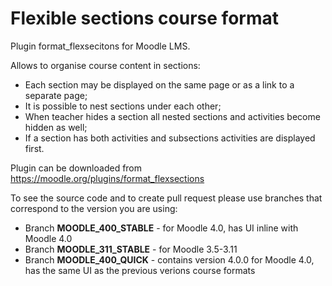 # Flexible sections course format

Plugin format_flexsecitons for Moodle LMS.

Allows to organise course content in sections:

- Each section may be displayed on the same page or as a link to a separate page;
- It is possible to nest sections under each other;
- When teacher hides a section all nested sections and activities become hidden as well;
- If a section has both activities and subsections activities are displayed first.

Plugin can be downloaded from https://moodle.org/plugins/format_flexsections

To see the source code and to create pull request please use branches that correspond 
to the version you are using:

- Branch **MOODLE_400_STABLE** - for Moodle 4.0, has UI inline with Moodle 4.0
- Branch **MOODLE_311_STABLE** - for Moodle 3.5-3.11
- Branch **MOODLE_400_QUICK** - contains version 4.0.0 for Moodle 4.0, has the same UI as the previous verions course formats
